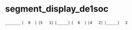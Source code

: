 # segment_display_de1soc
`_______`
`|  0  |`
`|5   1|`
`|_____|`
`|  6  |`
`|4   2|`
`|_____|`
`   3   `